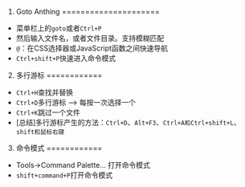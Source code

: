 1. Goto Anthing
=====================
+ 菜单栏上的`goto`或者`Ctrl+P`
+ 然后输入文件名，或者文件目录。支持模糊匹配
+ `@`：在CSS选择器或JavaScript函数之间快速导航
+ `Ctrl+shift+P`快速进入命令模式
2. 多行游标
============
+ `Ctrl+H`查找并替换
+ `Ctrl+D`多行游标 --> 每按一次选择一个
+ `Ctrl+K`跳过一个文件
+ [总结]多行游标产生的方法：`Ctrl+D`、`Alt+F3`、`Ctrl+A和Ctrl+shift+L`、`shift和鼠标右键`
3. 命令模式
============
* Tools->Command Palette…  打开命令模式
* `shift+command+P`打开命令模式